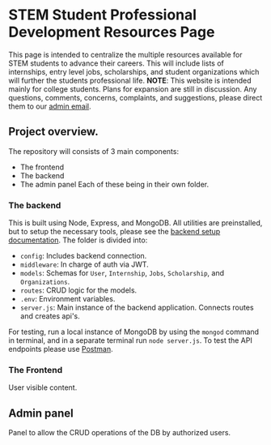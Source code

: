 # STEM Student Professional Development  Resources Page

This page is intended to centralize the multiple resources available for STEM students to advance their careers. This will include lists of internships, entry level jobs, scholarships, and student organizations which will further the students professional life. **NOTE**: This website is intended mainly for college students. Plans for expansion are still in discussion. Any questions, comments, concerns, complaints, and suggestions, please direct them to our  [admin email](stem-sprp@gmail.com).

## Project overview.

The repository will consists of 3 main components:
- The frontend
- The backend
- The admin panel
Each of these being in their own folder.

### The backend

This is built using Node, Express, and MongoDB. All utilities are preinstalled, but to setup the necessary tools, please see the [backend setup documentation](./docs/backend_setup.md).
The folder is divided into:
- `config`: Includes backend connection.
- `middleware`: In charge of auth via JWT.
- `models`: Schemas for `User`, `Internship`, `Jobs`, `Scholarship`, and `Organizations`.
- `routes`:  CRUD logic for the models.
- `.env`: Environment variables.
- `server.js`: Main instance of the backend application. Connects routes and creates api's.

For testing, run a local instance of MongoDB by using the `mongod` command in terminal, and in a separate terminal run `node server.js`. To test the API endpoints please use [Postman](https://www.postman.com/downloads/).

### The Frontend

User visible content.

## Admin panel

Panel to allow the CRUD operations of the DB by authorized users.